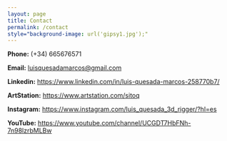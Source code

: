 ```yaml
---
layout: page
title: Contact
permalink: /contact
style="background-image: url('gipsy1.jpg');"
---
```



**Phone:**    (+34) 665676571

**Email:**     luisquesadamarcos@gmail.com

**Linkedin:**
https://www.linkedin.com/in/luis-quesada-marcos-258770b7/




**ArtStation:**
https://www.artstation.com/sitoq


**Instagram:**
https://www.instagram.com/luis_quesada_3d_rigger/?hl=es




**YouTube:**
https://www.youtube.com/channel/UCGDT7HbFNh-7n98lzrbMLBw
